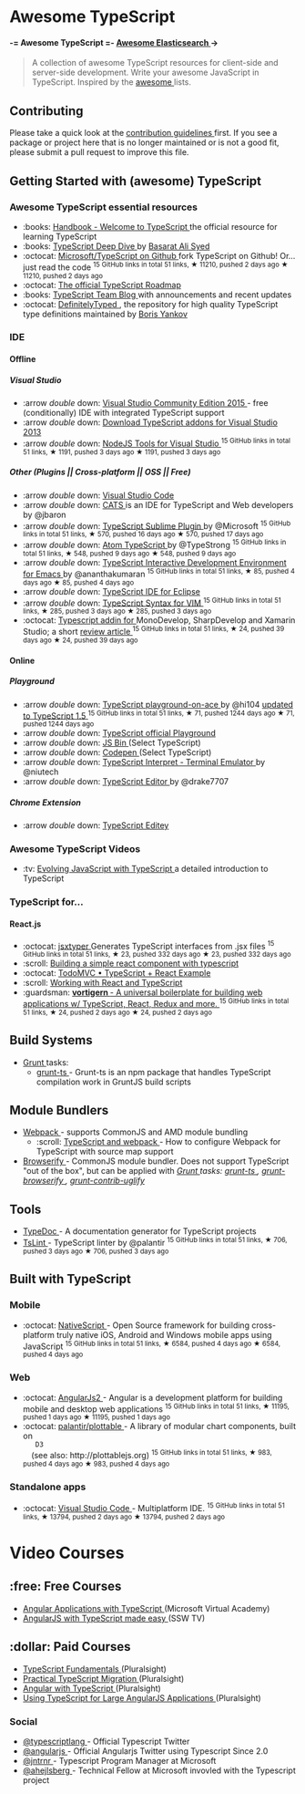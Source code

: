 <h1>
 Awesome TypeScript
</h1>
<h4>
 -= Awesome TypeScript =-
 <a href="https://github.com/dzharii/awesome-elasticsearch">
  Awesome Elasticsearch
 </a>
 →
</h4>
<blockquote>
 <p>
  A collection of awesome TypeScript resources for client-side and server-side development. Write your awesome JavaScript in TypeScript. Inspired by the
  <a href="https://github.com/sindresorhus/awesome">
   awesome
  </a>
  lists.
 </p>
</blockquote>
<h2>
 Contributing
</h2>
<p>
 Please take a quick look at the
 <a href="/contributing.md">
  contribution guidelines
 </a>
 first. If you see a package or project here that is no longer maintained or is not a good fit, please submit a pull request to improve this file.
</p>
<h2>
 Getting Started with (awesome) TypeScript
</h2>
<h3>
 Awesome TypeScript essential resources
</h3>
<ul>
 <li>
  :books:
  <a href="http://www.typescriptlang.org/Handbook">
   Handbook - Welcome to TypeScript
  </a>
  the official resource for learning TypeScript
 </li>
 <li>
  :books:
  <a href="https://basarat.gitbooks.io/typescript/">
   TypeScript Deep Dive
  </a>
  by
  <a href="https://twitter.com/basarat">
   Basarat Ali Syed
  </a>
 </li>
 <li>
  :octocat:
  <a href="https://github.com/Microsoft/TypeScript">
   Microsoft/TypeScript on Github
  </a>
  fork TypeScript on Github! Or... just read the code
  <sup>
   15 GitHub links in total 51 links, ★ 11210, pushed 2 days ago
  </sup>
  <sup>
   &#9733 11210, pushed 2 days ago
  </sup>
 </li>
 <li>
  :octocat:
  <a href="https://github.com/Microsoft/TypeScript/wiki/Roadmap">
   The official TypeScript Roadmap
  </a>
 </li>
 <li>
  :books:
  <a href="http://blogs.msdn.com/b/typescript/">
   TypeScript Team Blog
  </a>
  with announcements and recent updates
 </li>
 <li>
  :octocat:
  <a href="http://definitelytyped.org/">
   DefinitelyTyped
  </a>
  , the repository for high quality TypeScript type definitions maintained by
  <a href="https://github.com/DefinitelyTyped/DefinitelyTyped">
   Boris Yankov
  </a>
 </li>
</ul>
<h3>
 IDE
</h3>
<h4>
 Offline
</h4>
<h5>
 Visual Studio
</h5>
<ul>
 <li>
  :arrow
  <em>
   double
  </em>
  down:
  <a href="https://www.visualstudio.com/products/visual-studio-community-vs">
   Visual Studio Community Edition 2015
  </a>
  - free (conditionally) IDE with integrated TypeScript support
 </li>
 <li>
  :arrow
  <em>
   double
  </em>
  down:
  <a href="http://blogs.msdn.com/b/typescript/">
   Download TypeScript addons for Visual Studio 2013
  </a>
 </li>
 <li>
  :arrow
  <em>
   double
  </em>
  down:
  <a href="https://github.com/Microsoft/nodejstools">
   NodeJS Tools for Visual Studio
  </a>
  <sup>
   15 GitHub links in total 51 links, ★ 1191, pushed 3 days ago
  </sup>
  <sup>
   &#9733 1191, pushed 3 days ago
  </sup>
 </li>
</ul>
<h5>
 Other (Plugins || Cross-platform || OSS || Free)
</h5>
<ul>
 <li>
  :arrow
  <em>
   double
  </em>
  down:
  <a href="https://www.visualstudio.com/en-us/products/code-vs.aspx">
   Visual Studio Code
  </a>
 </li>
 <li>
  :arrow
  <em>
   double
  </em>
  down:
  <a href="http://jbaron.github.io/cats/">
   CATS
  </a>
  is an IDE for TypeScript and Web developers by @jbaron
 </li>
 <li>
  :arrow
  <em>
   double
  </em>
  down:
  <a href="https://github.com/Microsoft/TypeScript-Sublime-Plugin">
   TypeScript Sublime Plugin
  </a>
  by @Microsoft
  <sup>
   15 GitHub links in total 51 links, ★ 570, pushed 16 days ago
  </sup>
  <sup>
   &#9733 570, pushed 17 days ago
  </sup>
 </li>
 <li>
  :arrow
  <em>
   double
  </em>
  down:
  <a href="https://github.com/TypeStrong/atom-typescript">
   Atom TypeScript
  </a>
  by @TypeStrong
  <sup>
   15 GitHub links in total 51 links, ★ 548, pushed 9 days ago
  </sup>
  <sup>
   &#9733 548, pushed 9 days ago
  </sup>
 </li>
 <li>
  :arrow
  <em>
   double
  </em>
  down:
  <a href="https://github.com/ananthakumaran/tide">
   TypeScript Interactive Development Environment for Emacs
  </a>
  by @ananthakumaran
  <sup>
   15 GitHub links in total 51 links, ★ 85, pushed 4 days ago
  </sup>
  <sup>
   &#9733 85, pushed 4 days ago
  </sup>
 </li>
 <li>
  :arrow
  <em>
   double
  </em>
  down:
  <a href="http://typecsdev.com/">
   TypeScript IDE for Eclipse
  </a>
 </li>
 <li>
  :arrow
  <em>
   double
  </em>
  down:
  <a href="https://github.com/leafgarland/typescript-vim">
   TypeScript Syntax for VIM
  </a>
  <sup>
   15 GitHub links in total 51 links, ★ 285, pushed 3 days ago
  </sup>
  <sup>
   &#9733 285, pushed 3 days ago
  </sup>
 </li>
 <li>
  :octocat:
  <a href="https://github.com/mrward/typescript-addin">
   Typescript addin for
  </a>
  MonoDevelop, SharpDevelop and Xamarin Studio;  a short
  <a href="http://lastexitcode.com/blog/2015/04/01/TypeScriptSupportInXamarinStudio/">
   review article
  </a>
  <sup>
   15 GitHub links in total 51 links, ★ 24, pushed 39 days ago
  </sup>
  <sup>
   &#9733 24, pushed 39 days ago
  </sup>
 </li>
</ul>
<h4>
 Online
</h4>
<h5>
 Playground
</h5>
<ul>
 <li>
  :arrow
  <em>
   double
  </em>
  down:
  <a href="https://github.com/hi104/typescript-playground-on-ace">
   TypeScript playground-on-ace
  </a>
  by @hi104
  <a href="https://github.com/basarat/TypeScriptEditor">
   updated to TypeScript 1.5
  </a>
  <sup>
   15 GitHub links in total 51 links, ★ 71, pushed 1244 days ago
  </sup>
  <sup>
   &#9733 71, pushed 1244 days ago
  </sup>
 </li>
 <li>
  :arrow
  <em>
   double
  </em>
  down:
  <a href="http://www.typescriptlang.org/Playground/">
   TypeScript official Playground
  </a>
 </li>
 <li>
  :arrow
  <em>
   double
  </em>
  down:
  <a href="http://jsbin.com/?js">
   JS Bin
  </a>
  (Select TypeScript)
 </li>
 <li>
  :arrow
  <em>
   double
  </em>
  down:
  <a href="http://codepen.io/">
   Codepen
  </a>
  (Select TypeScript)
 </li>
 <li>
  :arrow
  <em>
   double
  </em>
  down:
  <a href="http://niutech.github.io/typescript-interpret/">
   TypeScript Interpret - Terminal Emulator
  </a>
  by @niutech
 </li>
 <li>
  :arrow
  <em>
   double
  </em>
  down:
  <a href="http://drake7707.github.io/Typescript-Editor/">
   TypeScript Editor
  </a>
  by @drake7707
 </li>
</ul>
<h5>
 Chrome Extension
</h5>
<ul>
 <li>
  :arrow
  <em>
   double
  </em>
  down:
  <a href="https://chrome.google.com/webstore/detail/typescript-editey/liedfkjkedgcgpddoijfeeeeoikcbmaf">
   TypeScript Editey
  </a>
 </li>
</ul>
<h3>
 Awesome TypeScript Videos
</h3>
<ul>
 <li>
  :tv:
  <a href="https://www.youtube.com/watch?v=Ut694dsIa8w">
   Evolving JavaScript with TypeScript
  </a>
  a detailed introduction to TypeScript
 </li>
</ul>
<h3>
 TypeScript for...
</h3>
<h4>
 React.js
</h4>
<ul>
 <li>
  :octocat:
  <a href="https://github.com/fuselabs/jsxtyper">
   jsxtyper
  </a>
  Generates TypeScript interfaces from .jsx files
  <sup>
   15 GitHub links in total 51 links, ★ 23, pushed 332 days ago
  </sup>
  <sup>
   &#9733 23, pushed 332 days ago
  </sup>
 </li>
 <li>
  :scroll:
  <a href="http://www.austentalbot.com/how-to-use-react-with-typescript/">
   Building a simple react component with typescript
  </a>
 </li>
 <li>
  :octocat:
  <a href="https://github.com/tastejs/todomvc/tree/gh-pages/examples/typescript-react">
   TodoMVC • TypeScript + React Example
  </a>
 </li>
 <li>
  :scroll:
  <a href="http://blog.wolksoftware.com/working-with-react-and-typescript">
   Working with React and TypeScript
  </a>
 </li>
 <li>
  :guardsman:
  <a href="https://github.com/barbar/vortigern">
   <strong>
    vortigern
   </strong>
   - A universal boilerplate for building web applications w/ TypeScript, React, Redux and more.
  </a>
  <sup>
   15 GitHub links in total 51 links, ★ 24, pushed 2 days ago
  </sup>
  <sup>
   &#9733 24, pushed 2 days ago
  </sup>
 </li>
</ul>
<h2>
 Build Systems
</h2>
<ul>
 <li>
  <a href="http://gruntjs.com/">
   Grunt
  </a>
  tasks:
  <ul>
   <li>
    <a href="https://www.npmjs.com/package/grunt-ts">
     grunt-ts
    </a>
    - Grunt-ts is an npm package that handles TypeScript compilation work in GruntJS build scripts
   </li>
  </ul>
 </li>
</ul>
<h2>
 Module Bundlers
</h2>
<ul>
 <li>
  <a href="http://webpack.github.io/">
   Webpack
  </a>
  - supports CommonJS and AMD module bundling
  <ul>
   <li>
    :scroll:
    <a href="http://www.jbrantly.com/typescript-and-webpack/">
     TypeScript and webpack
    </a>
    - How to configure Webpack for TypeScript with source map support
   </li>
  </ul>
 </li>
 <li>
  <a href="http://browserify.org/">
   Browserify
  </a>
  - CommonJS module bundler. Does not support TypeScript "out of the box", but can be applied with
  <em>
   <a href="http://gruntjs.com/">
    Grunt
   </a>
   tasks:
   <a href="https://www.npmjs.com/package/grunt-ts">
    grunt-ts
   </a>
   ,
   <a href="https://www.npmjs.com/package/grunt-browserify">
    grunt-browserify
   </a>
   ,
   <a href="https://www.npmjs.com/package/grunt-contrib-uglify">
    grunt-contrib-uglify
   </a>
  </em>
 </li>
</ul>
<h2>
 Tools
</h2>
<ul>
 <li>
  <a href="http://typedoc.io/">
   TypeDoc
  </a>
  - A documentation generator for TypeScript projects
 </li>
 <li>
  <a href="https://github.com/palantir/tslint">
   TsLint
  </a>
  - TypeScript linter by @palantir
  <sup>
   15 GitHub links in total 51 links, ★ 706, pushed 3 days ago
  </sup>
  <sup>
   &#9733 706, pushed 3 days ago
  </sup>
 </li>
</ul>
<h2>
 Built with TypeScript
</h2>
<h3>
 Mobile
</h3>
<ul>
 <li>
  :octocat:
  <a href="https://github.com/NativeScript/NativeScript">
   NativeScript
  </a>
  - Open Source framework for building cross-platform truly native iOS, Android and Windows mobile apps using JavaScript
  <sup>
   15 GitHub links in total 51 links, ★ 6584, pushed 4 days ago
  </sup>
  <sup>
   &#9733 6584, pushed 4 days ago
  </sup>
 </li>
</ul>
<h3>
 Web
</h3>
<ul>
 <li>
  :octocat:
  <a href="https://github.com/angular/angular">
   AngularJs2
  </a>
  - Angular is a development platform for building mobile and desktop web applications
  <sup>
   15 GitHub links in total 51 links, ★ 11195, pushed 1 days ago
  </sup>
  <sup>
   &#9733 11195, pushed 1 days ago
  </sup>
 </li>
 <li>
  :octocat:
  <a href="https://github.com/palantir/plottable">
   palantir/plottable
  </a>
  - A library of modular chart components, built on
  <code>
   D3
  </code>
  (see also: http://plottablejs.org)
  <sup>
   15 GitHub links in total 51 links, ★ 983, pushed 4 days ago
  </sup>
  <sup>
   &#9733 983, pushed 4 days ago
  </sup>
 </li>
</ul>
<h3>
 Standalone apps
</h3>
<ul>
 <li>
  :octocat:
  <a href="https://github.com/Microsoft/vscode">
   Visual Studio Code
  </a>
  - Multiplatform IDE.
  <sup>
   15 GitHub links in total 51 links, ★ 13794, pushed 2 days ago
  </sup>
  <sup>
   &#9733 13794, pushed 2 days ago
  </sup>
 </li>
</ul>
<h1>
 Video Courses
</h1>
<h2>
 :free: Free Courses
</h2>
<ul>
 <li>
  <a href="https://mva.microsoft.com/en-US/training-courses/angular-applications-with-typescript-14330">
   Angular Applications with TypeScript
  </a>
  (Microsoft Virtual Academy)
 </li>
 <li>
  <a href="https://www.youtube.com/watch?v=OZxnFB0yQHs">
   AngularJS with TypeScript made easy
  </a>
  (SSW TV)
 </li>
</ul>
<h2>
 :dollar: Paid Courses
</h2>
<ul>
 <li>
  <a href="https://www.pluralsight.com/courses/typescript">
   TypeScript Fundamentals
  </a>
  (Pluralsight)
 </li>
 <li>
  <a href="https://www.pluralsight.com/courses/typescript-practical-migration">
   Practical TypeScript Migration
  </a>
  (Pluralsight)
 </li>
 <li>
  <a href="http://www.pluralsight.com/courses/angular-typescript">
   Angular with TypeScript
  </a>
  (Pluralsight)
 </li>
 <li>
  <a href="https://www.pluralsight.com/courses/using-typescript-large-angularjs-apps">
   Using TypeScript for Large AngularJS Applications
  </a>
  (Pluralsight)
 </li>
</ul>
<h3>
 Social
</h3>
<ul>
 <li>
  <a href="https://twitter.com/typescriptlang">
   @typescriptlang
  </a>
  - Official Typescript Twitter
 </li>
 <li>
  <a href="https://twitter.com/angularjs">
   @angularjs
  </a>
  - Official Angularjs Twitter using Typescript Since 2.0
 </li>
 <li>
  <a href="https://twitter.com/jntrnr">
   @jntrnr
  </a>
  - Typescript Program Manager at Microsoft
 </li>
 <li>
  <a href="https://twitter.com/ahejlsberg">
   @ahejlsberg
  </a>
  - Technical Fellow at Microsoft invovled with the Typescript project
 </li>
</ul>
